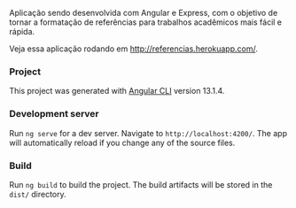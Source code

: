 Aplicação sendo desenvolvida com Angular e Express, com o objetivo de tornar a formatação de referências para trabalhos acadêmicos mais fácil e rápida. 

Veja essa aplicação rodando em http://referencias.herokuapp.com/.



### Project

This project was generated with [Angular CLI](https://github.com/angular/angular-cli) version 13.1.4.

### Development server

Run `ng serve` for a dev server. Navigate to `http://localhost:4200/`. The app will automatically reload if you change any of the source files.

### Build

Run `ng build` to build the project. The build artifacts will be stored in the `dist/` directory.
